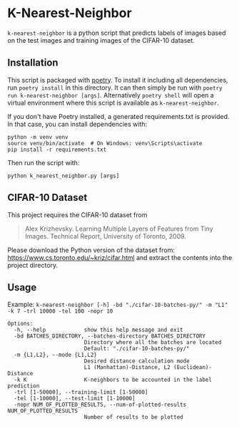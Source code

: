 # K-Nearest-Neighbor

`k-nearest-neighbor` is a python script that predicts labels of images based on the test images and training images of the CIFAR-10 dataset.

## Installation

This script is packaged with [poetry](https://python-poetry.org). To install it including all dependencies, run `poetry install` in this directory. It can then simply be run with `poetry run k-nearest-neighbor [args]`. Alternatively `poetry shell` will open a virtual environment where this script is available as `k-nearest-neighbor`.

If you don't have Poetry installed, a generated requirements.txt is provided. In that case, you can install dependencies with:

```
python -m venv venv
source venv/bin/activate  # On Windows: venv\Scripts\activate
pip install -r requirements.txt
```

Then run the script with:

`python k_nearest_neighbor.py [args]`

## CIFAR-10 Dataset

This project requires the CIFAR-10 dataset from
> Alex Krizhevsky. Learning Multiple Layers of Features from Tiny Images. Technical Report, University of Toronto, 2009.

Please download the Python version of the dataset from: <https://www.cs.toronto.edu/~kriz/cifar.html> and extract the contents into the project directory.

## Usage

Example: `k-nearest-neighbor [-h] -bd "./cifar-10-batches-py/" -m "L1" -k 7 -trl 10000 -tel 100 -nopr 10`

```
Options:
  -h, --help            show this help message and exit
  -bd BATCHES_DIRECTORY, --batches-directory BATCHES_DIRECTORY
                        Directory where all the batches are located
                        Default: "./cifar-10-batches-py/"
  -m {L1,L2}, --mode {L1,L2}
                        Desired distance calculation mode
                        L1 (Manhattan)-Distance, L2 (Euclidean)-Distance
  -k K                  K-neighbors to be accounted in the label prediction
  -trl [1-50000], --training-limit [1-50000]
  -tel [1-10000], --test-limit [1-10000]
  -nopr NUM_OF_PLOTTED_RESULTS, --num-of-plotted-results NUM_OF_PLOTTED_RESULTS
                        Number of results to be plotted
```
